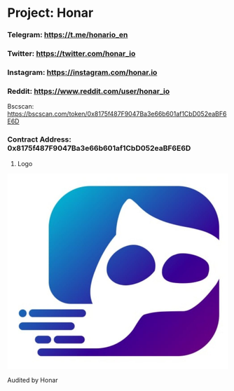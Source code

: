 # Project: Honar

### Telegram: https://t.me/honario_en
### Twitter: https://twitter.com/honar_io
### Instagram: https://instagram.com/honar.io
### Reddit: https://www.reddit.com/user/honar_io

Bscscan: https://bscscan.com/token/0x8175f487F9047Ba3e66b601af1CbD052eaBF6E6D

### Contract Address: 0x8175f487F9047Ba3e66b601af1CbD052eaBF6E6D

1. Logo

![alt tag](https://github.com/honario/honar/blob/master/logo/logo.jpeg)

Audited by Honar

  


